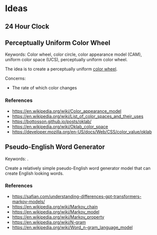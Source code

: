 # Ideas

## 24 Hour Clock

## Perceptually Uniform Color Wheel

Keywords: Color wheel, color circle, color appearance model (CAM), uniform color space (UCS), perceptually uniform color wheel.

The idea is to create a perceptually uniform [color wheel](https://en.wikipedia.org/wiki/Color_wheel).

Concerns:

- The rate of which color changes

### References

- <https://en.wikipedia.org/wiki/Color_appearance_model>
- <https://en.wikipedia.org/wiki/List_of_color_spaces_and_their_uses>
- <https://bottosson.github.io/posts/oklab/>
- <https://en.wikipedia.org/wiki/Oklab_color_space>
- <https://developer.mozilla.org/en-US/docs/Web/CSS/color_value/oklab>

## Pseudo-English Word Generator

Keywords: .

Create a relatively simple pseudo-English word generator model that can create English looking words.

### References

- <https://safjan.com/understanding-differences-gpt-transformers-markov-models/>
- <https://en.wikipedia.org/wiki/Markov_chain>
- <https://en.wikipedia.org/wiki/Markov_model>
- <https://en.wikipedia.org/wiki/Markov_property>
- <https://en.wikipedia.org/wiki/N-gram>
- <https://en.wikipedia.org/wiki/Word_n-gram_language_model>
